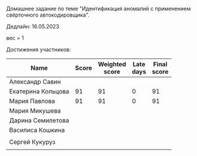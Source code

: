 Домашнее задание по теме "Идентификация аномалий с применением свёрточного автокодировщика".

Дедлайн: 16.05.2023

вес = 1



Достижения участников:

| Name               | Score | Weighted<br>score | Late<br>days                 | Final<br>score |
| ------------------ | ----- | ----------------- | ---------------------------- | -------------- |
| Александр Савин |  |  |  |                |
| Екатерина Кольцова | 91 | 91 | 0 | 91 |
| Мария Павлова | 91 | 91 | 0 | 91 |
| Мария Микушева |       |                   |  |                |
| Дарина Семилетова |       |                   |  |                |
| Василиса Кошкина | | | | |
|                |       |                   |                              |                |
| Сергей Кукуруз |       |                   |                              |                |
|                |       |                   |                              |             |

